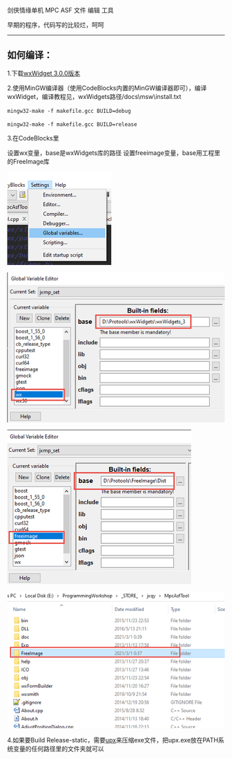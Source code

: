 剑侠情缘单机 MPC ASF 文件 编辑 工具

早期的程序，代码写的比较烂，呵呵

---

## 如何编译：

1.下载[wxWidget 3.0.0版本](https://github.com/wxWidgets/wxWidgets/releases/download/v3.0.0/wxWidgets-3.0.0.7z)

2.使用MinGW编译器（使用CodeBlocks内置的MinGW编译器即可），编译wxWidget，编译教程见，wxWidgets路径/docs\msw\install.txt

`mingw32-make -f makefile.gcc BUILD=debug`

`mingw32-make -f makefile.gcc BUILD=release`

3.在CodeBlocks里

设置wx变量，base是wxWidgets库的路径
设置freeimage变量，base用工程里的FreeImage库

![01](doc/01.png)

![02](doc/02.png)

![03](doc/03.png)

![04](doc/04.png)

4.如果要Build Release-static，需要[upx](https://upx.github.io/)来压缩exe文件，把upx.exe放在PATH系统变量的任何路径里的文件夹就可以